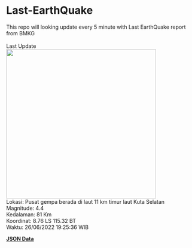 # Last-EarthQuake
This repo will looking update every 5 minute with Last EarthQuake report from BMKG
<br>
<br>
Last Update
<br>
<img src="https://ews.bmkg.go.id/TEWS/data/20220626192536.mmi.jpg" width="400"/>
<br>
Lokasi: Pusat gempa berada di laut 11 km timur laut Kuta Selatan <br>
Magnitude: 4.4 <br>
Kedalaman: 81 Km <br>
Koordinat: 8.76 LS 115.32 BT <br>
Waktu: 26/06/2022 19:25:36 WIB <br>

<a href="./data/data.json">**JSON Data**</a>
